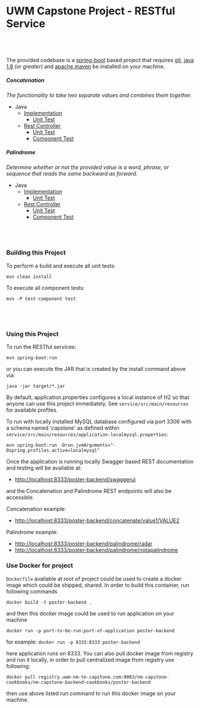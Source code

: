 # UWM Capstone Project - RESTful Service

&nbsp;
----

The provided codebase is a [spring-boot](https://projects.spring.io/spring-boot/) based project that requires [git](https://git-scm.com/downloads), 
[java 1.8](http://www.oracle.com/technetwork/java/javase/downloads/jdk8-downloads-2133151.html) _(or greater)_ and 
[apache maven](https://maven.apache.org/download.cgi) be installed on your machine.

##### Concatenation
_The functionality to take two separate values and combines them together._
* Java 
    * [Implementation](https://gitlab.uwm-nm-te-capstone.com/nm-capstone-cookbooks/nm-capstone-backend-cookbooks/poster-backend/blob/master/src/main/java/edu/uwm/capstone/util/Concatenation.java)
        * [Unit Test](https://gitlab.uwm-nm-te-capstone.com/nm-capstone-cookbooks/nm-capstone-backend-cookbooks/poster-backend/blob/master/src/test/java/edu/uwm/capstone/util/ConcatenationUnitTest.java)
    * [Rest Controller](https://gitlab.uwm-nm-te-capstone.com/nm-capstone-cookbooks/nm-capstone-backend-cookbooks/poster-backend/blob/master/src/main/java/edu/uwm/capstone/controller/ConcatenationRestController.java) 
        * [Unit Test](https://gitlab.uwm-nm-te-capstone.com/nm-capstone-cookbooks/nm-capstone-backend-cookbooks/poster-backend/blob/master/src/test/java/edu/uwm/capstone/controller/ConcatenationRestControllerUnitTest.java)
        * [Component Test](https://gitlab.uwm-nm-te-capstone.com/nm-capstone-cookbooks/nm-capstone-backend-cookbooks/poster-backend/blob/master/src/test-component/java/edu/uwm/capstone/controller/ConcatenationRestControllerComponentTest.java)
        
##### Palindrome
_Determine whether or not the provided value is a word, phrase, or sequence that reads the same backward as forward._
* Java 
    * [Implementation](https://gitlab.uwm-nm-te-capstone.com/nm-capstone-cookbooks/nm-capstone-backend-cookbooks/poster-backend/blob/master/src/main/java/edu/uwm/capstone/util/Palindrome.java)
        * [Unit Test](https://gitlab.uwm-nm-te-capstone.com/nm-capstone-cookbooks/nm-capstone-backend-cookbooks/poster-backend/blob/master/src/test/java/edu/uwm/capstone/util/PalindromeUnitTest.java)
    * [Rest Controller](https://gitlab.uwm-nm-te-capstone.com/nm-capstone-cookbooks/nm-capstone-backend-cookbooks/poster-backend/blob/master/src/main/java/edu/uwm/capstone/controller/PalindromeRestController.java)
        * [Unit Test](https://gitlab.uwm-nm-te-capstone.com/nm-capstone-cookbooks/nm-capstone-backend-cookbooks/poster-backend/blob/master/src/test/java/edu/uwm/capstone/controller/PalindromeRestControllerUnitTest.java)
        * [Component Test](https://gitlab.uwm-nm-te-capstone.com/nm-capstone-cookbooks/nm-capstone-backend-cookbooks/poster-backend/blob/master/src/test-component/java/edu/uwm/capstone/controller/PalindromeRestControllerComponentTest.java)
        
&nbsp;
---

### Building this Project

To perform a build and execute all unit tests:
```
mvn clean install
```

To execute all component tests:
```
mvn -P test-component test
```

&nbsp;
---

### Using this Project

To run the RESTful services:
```
mvn spring-boot:run
```

or you can execute the JAR that is created by the install command above via:
```
java -jar target/*.jar
```

By default, application.properties configures a local instance of H2 so that anyone can use this project immediately.
See `service/src/main/resources` for available profiles.

To run with locally installed MySQL database configured via port 3306 with a schema named 'capstone'
as defined within `service/src/main/resources/application-localmysql.properties`:
```
mvn spring-boot:run -Drun.jvmArguments="-Dspring.profiles.active=localmysql"
```

Once the application is running locally Swagger based REST documentation and testing will be available at:
- [http://localhost:8333/poster-backend/swaggerui](http://localhost:8333/poster-backend/swaggerui)

and the Concatenation and Palindrome REST endpoints will also be accessible.

Concatenation example:
- [http://localhost:8333/poster-backend/concatenate/value1/VALUE2](http://localhost:8333/poster-backend/concatenate/value1/VALUE2)

Palindrome example:
- [http://localhost:8333/poster-backend/palindrome/radar](http://localhost:8333/poster-backend/palindrome/radar)
- [http://localhost:8333/poster-backend/palindrome/notapalindrome](http://localhost:8333/poster-backend/palindrome/notapalindrome)


### Use Docker for project 

`Dockerfile` available at root of project could be used to create a docker image which could be shipped, shared. In order to build this container, run following commands

```
docker build -t poster-backend .
```
 and then this docker image could be used to run application on your machine                                                                                                                            

```
docker run -p port-to-be-run:port-of-application poster-backend
```

for example: ```docker run -p 8333:8333 poster-backend```

here application runs on 8333. You can also pull docker image from registry and run it locally, in order to pull centralized image from registry use following:

```
docker pull registry.uwm-nm-te-capstone.com:8083/nm-capstone-cookbooks/nm-capstone-backend-cookbooks/poster-backend

```
then use above listed run command to run this docker image on your machine. 

